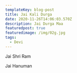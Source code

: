 ```yaml
---
templateKey: blog-post
title: Jai Kali Durga
date: 2020-11-26T14:06:03.570Z
description: Jai Durga Maa
featuredpost: true
featuredimage: /img/02g.jpg
tags:
  - Devi
---
```

Jai Shri Ram

Jai Hanuman